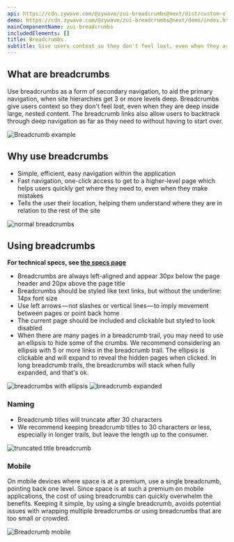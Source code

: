 ```yaml
---
api: https://cdn.zywave.com/@zywave/zui-breadcrumbs@next/dist/custom-elements.json
demo: https://cdn.zywave.com/@zywave/zui-breadcrumbs@next/demo/index.html
mainComponentName: zui-breadcrumbs
includedElements: []
title: Breadcrumbs
subtitle: Give users context so they don't feel lost, even when they are deep inside large, nested content.
---
```


## What are breadcrumbs

Use breadcrumbs as a form of secondary navigation, to aid the primary navigation, when site hierarchies get 3 or more levels deep. Breadcrumbs give users context so they don't feel lost, even when they are deep inside large, nested content. The breadcrumb links also allow users to backtrack through deep navigation as far as they need to without having to start over.

![Breadcrumb example](images/components/breadcrumbs/Breadcrumb-full-page.svg)

<Spacer size="small" />

## Why use breadcrumbs

- Simple, efficient, easy navigation within the application
- Fast navigation, one-click access to get to a higher-level page which helps users quickly get where they need to, even when they make mistakes
- Tells the user their location, helping them understand where they are in relation to the rest of the site

![normal breadcrumbs](images/components/breadcrumbs/Breadcrumb-normal.svg)

<Spacer size="small" />

## Using breadcrumbs

**For technical specs, see [the specs page](https://xd.adobe.com/view/d1d7482c-a03d-4c53-7ab5-ceba1750b3aa-a7e6/ "Breadcrumbs specs page")**

- Breadcrumbs are always left-aligned and appear 30px below the page header and 20px above the page title
- Breadcrumbs should be styled like text links, but without the underline: 14px font size
- Use left arrows — not slashes or vertical lines — to imply movement between pages or point back home
- The current page should be included and clickable but styled to look disabled
- When there are many pages in a breadcrumb trail, you may need to use an ellipsis to hide some of the crumbs. We recommend considering an ellipsis with 5 or more links in the breadcrumb trail. The ellipsis is clickable and will expand to reveal the hidden pages when clicked. In long breadcrumb trails, the breadcrumbs will stack when fully expanded, and that's ok.

![breadcrumbs with ellipsis](images/components/breadcrumbs/breadcrumb-ellipsis.svg)
![breadcrumb expanded](images/components/breadcrumbs/Breadcrumb-ellipsis-expanded.svg)

<Spacer size="small" />

### Naming

- Breadcrumb titles will truncate after 30 characters
- We recommend keeping breadcrumb titles to 30 characters or less, especially in longer trails, but leave the length up to the consumer.

![truncated title breadcrumb](images/components/breadcrumbs/Breadcrumb-truncated.svg)

<Spacer size="small" />

### Mobile

On mobile devices where space is at a premium, use a single breadcrumb, pointing back one level. Since space is at such a premium on mobile applications, the cost of using breadcrumbs can quickly overwhelm the benefits. Keeping it simple, by using a single breadcrumb, avoids potential issues with wrapping multiple breadcrumbs or using breadcrumbs that are too small or crowded.

![Breadcrumb mobile](images/components/breadcrumbs/Mobile-breadcrumb.svg)
